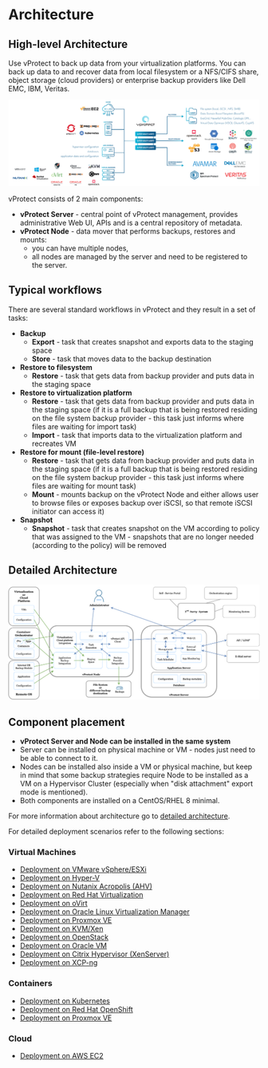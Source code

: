# Architecture

## High-level Architecture

Use vProtect to back up data from your virtualization platforms. You can back up data to and recover data from local filesystem or a NFS/CIFS share, object storage \(cloud providers\) or enterprise backup providers like Dell EMC, IBM, Veritas.

![](../.gitbook/assets/vprotect-architecture.png)

vProtect consists of 2 main components:

* **vProtect Server** - central point of vProtect management, provides administrative Web UI, APIs and  is a central repository of metadata.
* **vProtect Node** - data mover that performs backups, restores and mounts:
  * you can have multiple nodes,
  * all nodes are managed by the server and need to be registered to the server.

## Typical workflows

There are several standard workflows in vProtect and they result in a set of tasks:

* **Backup**
  * **Export** - task that creates snapshot and exports data to the staging space
  * **Store** - task that moves data to the backup destination
* **Restore to filesystem**
  * **Restore** - task that gets data from backup provider and puts data in the staging space
* **Restore to virtualization platform**
  * **Restore** - task that gets data from backup provider and puts data in the staging space \(if it is a full backup that is being restored residing on the file system backup provider - this task just informs where files are waiting for import task\)
  * **Import** - task that imports data to the virtualization platform and recreates VM
* **Restore for mount \(file-level restore\)**
  * **Restore** - task that gets data from backup provider and puts data in the staging space \(if it is a full backup that is being restored residing on the file system backup provider - this task just informs where files are waiting for mount task\)
  * **Mount** - mounts backup on the vProtect Node and either allows user to browse files or exposes backup over iSCSI, so that remote iSCSI initiator can access it\)
* **Snapshot**
  * **Snapshot** - task that creates snapshot on the VM according to policy that was assigned to the VM - snapshots that are no longer needed \(according to the policy\) will be removed

## Detailed Architecture

![](../.gitbook/assets/vprotect-detailed-architecture.png)

## Component placement

* **vProtect Server and Node can be installed in the same system** 
* Server can be installed on physical machine or VM - nodes just need to be able to connect to it.
* Nodes can be installed also inside a VM or physical machine, but keep in mind that some backup strategies require Node to be installed as a VM on a Hypervisor Cluster \(especially when "disk attachment" export mode is mentioned\).
* Both components are installed on a CentOS/RHEL 8 minimal.

For more information about architecture go to [detailed architecture](architecture.md#detailed-architecture).

For detailed deployment scenarios refer to the following sections:

### Virtual Machines

* [Deployment on VMware vSphere/ESXi](../deployment/protected-platforms/virtual-machines/vmware-vsphere.md)
* [Deployment on Hyper-V](../deployment/protected-platforms/virtual-machines/microsoft-hyper-v.md)
* [Deployment on Nutanix Acropolis \(AHV\)](../deployment/protected-platforms/virtual-machines/nutanix-acropolis-ahv.md)
* [Deployment on Red Hat Virtualization](../deployment/protected-platforms/virtual-machines/red-hat-virtualization.md)
* [Deployment on oVirt](../deployment/protected-platforms/virtual-machines/ovirt.md)
* [Deployment on Oracle Linux Virtualization Manager](../deployment/protected-platforms/virtual-machines/oracle-linux-virtualization-manager.md)
* [Deployment on Proxmox VE ](../deployment/protected-platforms/virtual-machines/proxmox-ve.md)
* [Deployment on KVM/Xen](../deployment/protected-platforms/virtual-machines/kvm-xen.md)
* [Deployment on OpenStack](../deployment/protected-platforms/virtual-machines/openstack.md)
* [Deployment on Oracle VM ](../deployment/protected-platforms/virtual-machines/oracle-vm.md)
* [Deployment on Citrix Hypervisor \(XenServer\)](../deployment/protected-platforms/virtual-machines/citrix-hypervisor-xenserver.md)
* [Deployment on XCP-ng](../deployment/protected-platforms/virtual-machines/xcp-ng.md)

### Containers

* [Deployment on Kubernetes](../deployment/protected-platforms/containers/kubernetes.md)
* [Deployment on Red Hat OpenShift ](../deployment/protected-platforms/containers/red-hat-openshift.md)
* [Deployment on Proxmox VE](../deployment/protected-platforms/containers/proxmox-ve.md)

### Cloud

* [Deployment on AWS EC2](../deployment/protected-platforms/cloud/aws-ec2.md)

